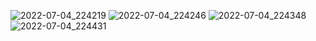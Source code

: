 
![2022-07-04_224219](https://user-images.githubusercontent.com/33433064/177177408-506fba4f-373c-4950-9d24-38f724dc0a29.png)
![2022-07-04_224246](https://user-images.githubusercontent.com/33433064/177177453-11cc754b-fbab-4c4f-9f5d-eed95982bad4.png)
![2022-07-04_224348](https://user-images.githubusercontent.com/33433064/177177465-b396206d-edc5-433c-9212-f3db11e643ca.png)
![2022-07-04_224431](https://user-images.githubusercontent.com/33433064/177177471-3a9b56eb-a78c-47d0-950d-f46306a937d1.png)
